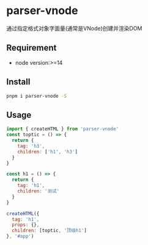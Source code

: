 # parser-vnode
通过指定格式对象字面量(通常是VNode)创建并渲染DOM  




## Requirement

- node version:>=14

## Install

``` zsh
pnpm i parser-vnode -S
```


## Usage


``` js
import { createHTML } from 'parser-vnode'
const toptic = () => {
  return {
    tag: 'h3',
    children: ['h1', 'h3']
  }
}

const h1 = () => {
  return {
    tag: 'h1',
    children: '测试'
  }
}

createHTML({
  tag: 'h1',
  props: {},
  children: [toptic, '顶级h1']
}, '#app')
```

<!-- ## Options


``` ts

``` -->



